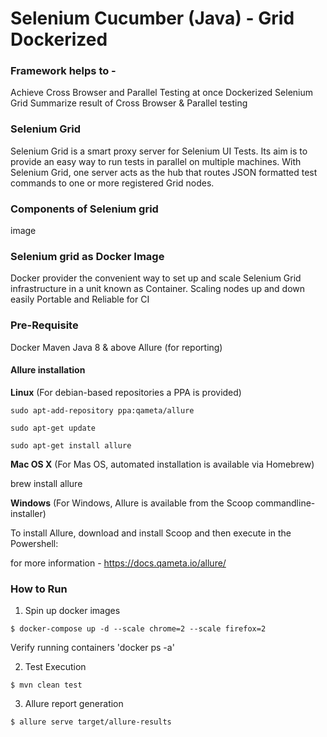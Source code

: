 # Selenium Cucumber (Java) - Grid Dockerized

### Framework helps to -
Achieve Cross Browser and Parallel Testing at once
Dockerized Selenium Grid
Summarize result of Cross Browser & Parallel testing

### Selenium Grid
Selenium Grid is a smart proxy server for Selenium UI Tests. Its aim is to provide an easy way to run tests in parallel on multiple machines.
With Selenium Grid, one server acts as the hub that routes JSON formatted test commands to one or more registered Grid nodes.

### Components of Selenium grid
image

### Selenium grid as Docker Image
Docker provider the convenient way to set up and scale Selenium Grid infrastructure in a unit known as Container. 
Scaling nodes up and down easily
Portable and Reliable for CI

### Pre-Requisite
Docker
Maven
Java 8 & above
Allure (for reporting)

#### Allure installation

**Linux** (For debian-based repositories a PPA is provided)

`sudo apt-add-repository ppa:qameta/allure`

`sudo apt-get update `

`sudo apt-get install allure`


**Mac OS X** (For Mas OS, automated installation is available via Homebrew)

brew install allure

**Windows** (For Windows, Allure is available from the Scoop commandline-installer)

To install Allure, download and install Scoop and then execute in the Powershell:

for more information - https://docs.qameta.io/allure/

### How to Run

1. Spin up docker images

`$ docker-compose up -d --scale chrome=2 --scale firefox=2`

Verify running containers 'docker ps -a'

2. Test Execution

`$ mvn clean test`

3. Allure report generation

`$ allure serve target/allure-results`


